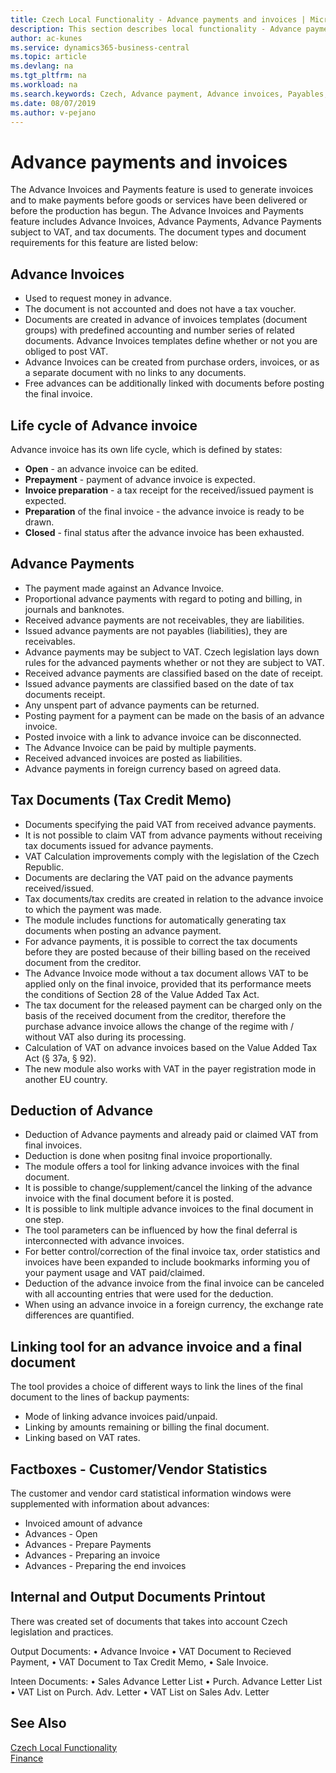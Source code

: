 ```yaml
---
title: Czech Local Functionality - Advance payments and invoices | Microsoft Docs
description: This section describes local functionality - Advance payments and invoices
author: ac-kunes
ms.service: dynamics365-business-central
ms.topic: article
ms.devlang: na
ms.tgt_pltfrm: na
ms.workload: na
ms.search.keywords: Czech, Advance payment, Advance invoices, Payables, Finance, CZ, Cash
ms.date: 08/07/2019
ms.author: v-pejano
---
```


# Advance payments and invoices 

The Advance Invoices and Payments feature is used to generate invoices and to make payments before goods or services have been delivered or before the production has begun. The Advance Invoices and Payments feature includes Advance Invoices, Advance Payments, Advance Payments subject to VAT, and tax documents. The document types and document requirements for this feature are listed below:

## Advance Invoices

- Used to request money in advance.
- The document is not accounted and does not have a tax voucher.
- Documents are created in advance of invoices templates (document groups) with predefined accounting and number series of related documents. Advance Invoices templates define whether or not you are obliged to post VAT.
- Advance Invoices can be created from purchase orders, invoices, or as a separate document with no links to any documents.
- Free advances can be additionally linked with documents before posting the final invoice.

## Life cycle of Advance invoice

Advance invoice has its own life cycle, which is defined by states:
- **Open** - an advance invoice can be edited.
- **Prepayment** - payment of advance invoice is expected.
- **Invoice preparation** - a tax receipt for the received/issued payment is expected.
- **Preparation** of the final invoice - the advance invoice is ready to be drawn.
- **Closed** - final status after the advance invoice has been exhausted.



## Advance Payments

- The payment made against an Advance Invoice.
- Proportional advance payments with regard to poting and billing, in journals and banknotes.
- Received advance payments are not receivables, they are liabilities.
- Issued advance payments are not payables (liabilities), they are receivables.
- Advance payments may be subject to VAT. Czech legislation lays down rules for the advanced payments whether or not they are subject to VAT.
- Received advance payments are classified based on the date of receipt.
- Issued advance payments are classified based on the date of tax documents receipt.
- Any unspent part of advance payments can be returned.
- Posting payment for a payment can be made on the basis of an advance invoice.
- Posted invoice with a link to advance invoice can be disconnected.
- The Advance Invoice can be paid by multiple payments.
- Received advanced invoices are posted as liabilities.
- Advance payments in foreign currency based on agreed data.

## Tax Documents (Tax Credit Memo)

- Documents specifying the paid VAT from received advance payments.
- It is not possible to claim VAT from advance payments without receiving tax documents issued for advance payments.
- VAT Calculation improvements comply with the legislation of the Czech Republic.
- Documents are declaring the VAT paid on the advance payments received/issued.
- Tax documents/tax credits are created in relation to the advance invoice to which the payment was made.
- The module includes functions for automatically generating tax documents when posting an advance payment.
- For advance payments, it is possible to correct the tax documents before they are posted because of their billing based on the received document from the creditor.
- The Advance Invoice mode without a tax document allows VAT to be applied only on the final invoice, provided that its performance meets the conditions of Section 28 of the Value Added Tax Act.
- The tax document for the released payment can be charged only on the basis of the received document from the creditor, therefore the purchase advance invoice allows the change of the regime with / without VAT also during its processing.
- Calculation of VAT on advance invoices based on the Value Added Tax Act (§ 37a, § 92).
- The new module also works with VAT in the payer registration mode in another EU country.

## Deduction of Advance

- Deduction of Advance payments and already paid or claimed VAT from final invoices.
- Deduction is done when positng final invoice proportionally.
- The module offers a tool for linking advance invoices with the final document.
- It is possible to change/supplement/cancel the linking of the advance invoice with the final document before it is posted.
- It is possible to link multiple advance invoices to the final document in one step.
- The tool parameters can be influenced by how the final deferral is interconnected with advance invoices.
- For better control/correction of the final invoice tax, order statistics and invoices have been expanded to include bookmarks informing you of your payment usage and VAT paid/claimed.
- Deduction of the advance invoice from the final invoice can be canceled with all accounting entries that were used for the deduction.
- When using an advance invoice in a foreign currency, the exchange rate differences are quantified.

## Linking tool for an advance invoice and a final document

The tool provides a choice of different ways to link the lines of the final document to the lines of backup payments:

- Mode of linking advance invoices paid/unpaid.
- Linking by amounts remaining or billing the final document.
- Linking based on VAT rates.

## Factboxes - Customer/Vendor Statistics

The customer and vendor card statistical information windows were supplemented with information about advances:
- Invoiced amount of advance
- Advances - Open
- Advances - Prepare Payments
- Advances - Preparing an invoice
- Advances - Preparing the end invoices


## Internal and Output Documents Printout

There was created set of documents that takes into account Czech legislation and practices.

Output Documents:
•	Advance Invoice
•	VAT Document to Recieved Payment,
•	VAT Document to Tax Credit Memo,
•	Sale Invoice.

Inteen Documents:
•	Sales Advance Letter List
•	Purch. Advance Letter List
•	VAT List on Purch. Adv. Letter
•	VAT List on Sales Adv. Letter


## See Also
[Czech Local Functionality](czech-local-functionality.md)  
[Finance](finance.md)
